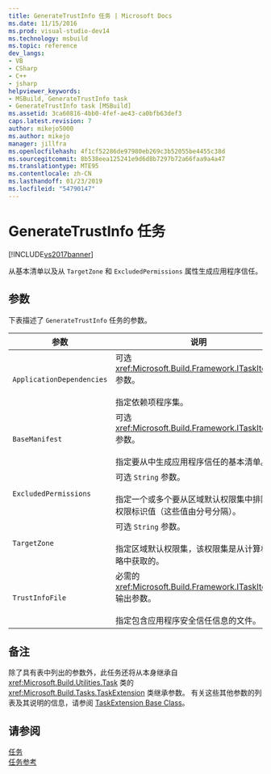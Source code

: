 ```yaml
---
title: GenerateTrustInfo 任务 | Microsoft Docs
ms.date: 11/15/2016
ms.prod: visual-studio-dev14
ms.technology: msbuild
ms.topic: reference
dev_langs:
- VB
- CSharp
- C++
- jsharp
helpviewer_keywords:
- MSBuild, GenerateTrustInfo task
- GenerateTrustInfo task [MSBuild]
ms.assetid: 3ca60816-4bb0-4fef-ae43-ca0bfb63def3
caps.latest.revision: 7
author: mikejo5000
ms.author: mikejo
manager: jillfra
ms.openlocfilehash: 4f1cf52286de97980eb269c3b52055be4455c38d
ms.sourcegitcommit: 8b538eea125241e9d6d8b7297b72a66faa9a4a47
ms.translationtype: MTE95
ms.contentlocale: zh-CN
ms.lasthandoff: 01/23/2019
ms.locfileid: "54790147"
---
```

# <a name="generatetrustinfo-task"></a>GenerateTrustInfo 任务
[!INCLUDE[vs2017banner](../includes/vs2017banner.md)]

  
从基本清单以及从 `TargetZone` 和 `ExcludedPermissions` 属性生成应用程序信任。  
  
## <a name="parameters"></a>参数  
 下表描述了 `GenerateTrustInfo` 任务的参数。  
  
|参数|说明|  
|---------------|-----------------|  
|`ApplicationDependencies`|可选 <xref:Microsoft.Build.Framework.ITaskItem>`[]` 参数。<br /><br /> 指定依赖项程序集。|  
|`BaseManifest`|可选 <xref:Microsoft.Build.Framework.ITaskItem> 参数。<br /><br /> 指定要从中生成应用程序信任的基本清单。|  
|`ExcludedPermissions`|可选 `String` 参数。<br /><br /> 指定一个或多个要从区域默认权限集中排除的权限标识值（这些值由分号分隔）。|  
|`TargetZone`|可选 `String` 参数。<br /><br /> 指定区域默认权限集，该权限集是从计算机策略中获取的。|  
|`TrustInfoFile`|必需的 <xref:Microsoft.Build.Framework.ITaskItem> 输出参数。<br /><br /> 指定包含应用程序安全信任信息的文件。|  
  
## <a name="remarks"></a>备注  
 除了具有表中列出的参数外，此任务还将从本身继承自 <xref:Microsoft.Build.Utilities.Task> 类的 <xref:Microsoft.Build.Tasks.TaskExtension> 类继承参数。 有关这些其他参数的列表及其说明的信息，请参阅 [TaskExtension Base Class](../msbuild/taskextension-base-class.md)。  
  
## <a name="see-also"></a>请参阅  
 [任务](../msbuild/msbuild-tasks.md)   
 [任务参考](../msbuild/msbuild-task-reference.md)
